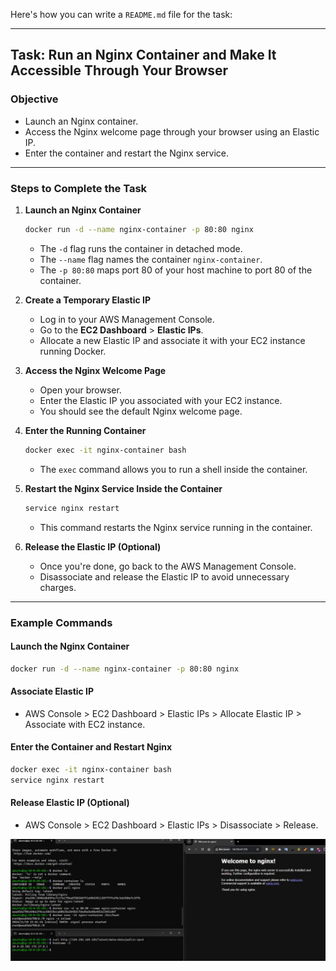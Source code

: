 Here's how you can write a `README.md` file for the task:

---

## Task: Run an Nginx Container and Make It Accessible Through Your Browser

### Objective
- Launch an Nginx container.
- Access the Nginx welcome page through your browser using an Elastic IP.
- Enter the container and restart the Nginx service.

---

### Steps to Complete the Task

1. **Launch an Nginx Container**
   ```bash
   docker run -d --name nginx-container -p 80:80 nginx
   ```
   - The `-d` flag runs the container in detached mode.
   - The `--name` flag names the container `nginx-container`.
   - The `-p 80:80` maps port 80 of your host machine to port 80 of the container.

2. **Create a Temporary Elastic IP**
   - Log in to your AWS Management Console.
   - Go to the **EC2 Dashboard** > **Elastic IPs**.
   - Allocate a new Elastic IP and associate it with your EC2 instance running Docker.

3. **Access the Nginx Welcome Page**
   - Open your browser.
   - Enter the Elastic IP you associated with your EC2 instance.
   - You should see the default Nginx welcome page.

4. **Enter the Running Container**
   ```bash
   docker exec -it nginx-container bash
   ```
   - The `exec` command allows you to run a shell inside the container.

5. **Restart the Nginx Service Inside the Container**
   ```bash
   service nginx restart
   ```
   - This command restarts the Nginx service running in the container.

6. **Release the Elastic IP (Optional)**
   - Once you're done, go back to the AWS Management Console.
   - Disassociate and release the Elastic IP to avoid unnecessary charges.

---

### Example Commands

#### Launch the Nginx Container
```bash
docker run -d --name nginx-container -p 80:80 nginx
```

#### Associate Elastic IP
- AWS Console > EC2 Dashboard > Elastic IPs > Allocate Elastic IP > Associate with EC2 instance.

#### Enter the Container and Restart Nginx
```bash
docker exec -it nginx-container bash
service nginx restart
```

#### Release Elastic IP (Optional)
- AWS Console > EC2 Dashboard > Elastic IPs > Disassociate > Release.

![Nginx Welcome Page](./Nginx%20welcome%20page.jpeg)
